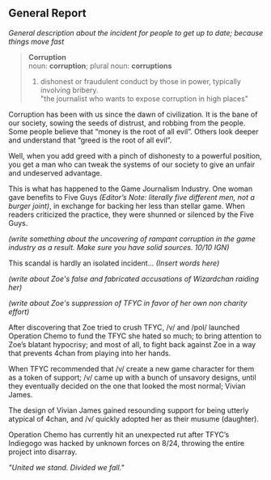 ## General Report

*General description about the incident for people to get up to date; because things move fast*

> **Corruption**  
> noun: **corruption**; plural noun: **corruptions**  
> 1. dishonest or fraudulent conduct by those in power, typically involving bribery.  
> "the journalist who wants to expose corruption in high places"  

Corruption has been with us since the dawn of civilization. It is the bane of our society, sowing the seeds of distrust, and robbing from the people. Some people believe that “money is the root of all evil”. Others look deeper and understand that “greed is the root of all evil”. 

Well, when you add greed with a pinch of dishonesty to a powerful position, you get a man who can tweak the systems of our society to give an unfair and undeserved advantage.

This is what has happened to the Game Journalism Industry. One woman gave benefits to Five Guys _(Editor’s Note: literally five different men, not a burger joint)_, in exchange for backing her less than stellar game. When readers criticized the practice, they were shunned or silenced by the Five Guys.

*(write something about the uncovering of rampant corruption in the game industry as a result. Make sure you have solid sources. 10/10 IGN)*

This scandal is hardly an isolated incident... *(Insert words here)*

*(write about Zoe's false and fabricated accusations of Wizardchan raiding her)*

*(write about Zoe's suppression of TFYC in favor of her own non charity effort)*

After discovering that Zoe tried to crush TFYC, /v/ and /pol/ launched Operation Chemo to fund the TFYC she hated so much; to bring attention to Zoe’s blatant hypocrisy; and most of all, to fight back against Zoe in a way that prevents 4chan from playing into her hands.

When TFYC recommended that /v/ create a new game character for them as a token of support; /v/ came up with a bunch of unsavory designs, until they eventually decided on the one that looked the most normal; Vivian James. 

The design of Vivian James gained resounding support for being utterly atypical of 4chan, and /v/ quickly adopted her as their musume (daughter).

Operation Chemo has currently hit an unexpected rut after TFYC’s Indiegogo was hacked by unknown forces on 8/24, throwing the entire project into disarray. 

*"United we stand. Divided we fall."*